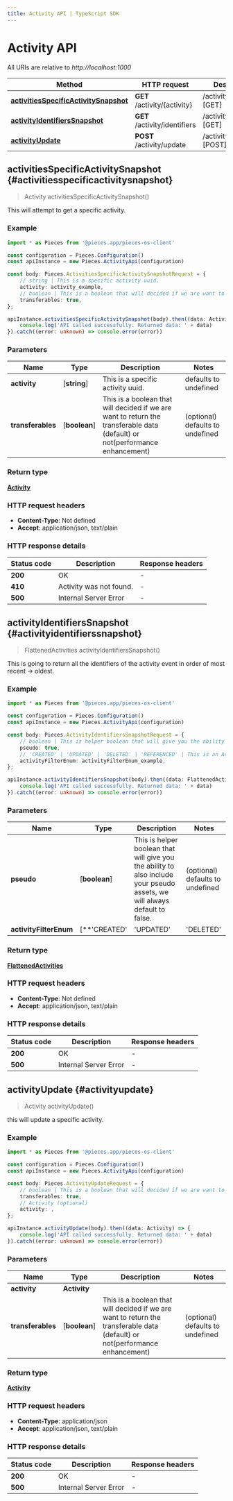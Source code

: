 ```yaml
---
title: Activity API | TypeScript SDK
---
```


# Activity API

All URIs are relative to *http://localhost:1000*

Method | HTTP request | Description
------------- | ------------- | -------------
[**activitiesSpecificActivitySnapshot**](ActivityApi#activitiesspecificactivitysnapshot) | **GET** /activity/\{activity\} | /activity/\{activity\} [GET]
[**activityIdentifiersSnapshot**](ActivityApi#activityidentifierssnapshot) | **GET** /activity/identifiers | /activity/identifiers [GET]
[**activityUpdate**](ActivityApi#activityupdate) | **POST** /activity/update | /activity/update [POST]


## **activitiesSpecificActivitySnapshot** {#activitiesspecificactivitysnapshot}
> Activity activitiesSpecificActivitySnapshot()

This will attempt to get a specific activity.

### Example

```typescript
import * as Pieces from '@pieces.app/pieces-os-client'

const configuration = Pieces.Configuration()
const apiInstance = new Pieces.ActivityApi(configuration)

const body: Pieces.ActivitiesSpecificActivitySnapshotRequest = {
    // string | This is a specific activity uuid.
    activity: activity_example,
    // boolean | This is a boolean that will decided if we are want to return the transferable data (default) or not(performance enhancement) (optional)
    transferables: true,
};

apiInstance.activitiesSpecificActivitySnapshot(body).then((data: Activity) => {
    console.log('API called successfully. Returned data: ' + data)
}).catch((error: unknown) => console.error(error))
```

### Parameters

Name | Type | Description  | Notes
------------- | ------------- | ------------- | -------------
 **activity** | [**string**] | This is a specific activity uuid. | defaults to undefined
 **transferables** | [**boolean**] | This is a boolean that will decided if we are want to return the transferable data (default) or not(performance enhancement) | (optional) defaults to undefined


### Return type

[**Activity**](../models/Activity)

### HTTP request headers

- **Content-Type**: Not defined
- **Accept**: application/json, text/plain


### HTTP response details
| Status code | Description | Response headers
|-------------|-------------|------------------
**200** | OK |  -  |
**410** | Activity was not found. |  -  |
**500** | Internal Server Error |  -  |

## **activityIdentifiersSnapshot** {#activityidentifierssnapshot}
> FlattenedActivities activityIdentifiersSnapshot()

This is going to return all the identifiers of the activity event in order of most recent -> oldest.

### Example

```typescript
import * as Pieces from '@pieces.app/pieces-os-client'

const configuration = Pieces.Configuration()
const apiInstance = new Pieces.ActivityApi(configuration)

const body: Pieces.ActivityIdentifiersSnapshotRequest = {
    // boolean | This is helper boolean that will give you the ability to also include your pseudo assets, we will always default to false. (optional)
    pseudo: true,
    // 'CREATED' | 'UPDATED' | 'DELETED' | 'REFERENCED' | This is an ActivityFilterEnum as a optional filter. Ensure you update ActivityFilterEnum if this is updated. (optional)
    activityFilterEnum: activityFilterEnum_example,
};

apiInstance.activityIdentifiersSnapshot(body).then((data: FlattenedActivities) => {
    console.log('API called successfully. Returned data: ' + data)
}).catch((error: unknown) => console.error(error))
```

### Parameters

Name | Type | Description  | Notes
------------- | ------------- | ------------- | -------------
 **pseudo** | [**boolean**] | This is helper boolean that will give you the ability to also include your pseudo assets, we will always default to false. | (optional) defaults to undefined
 **activityFilterEnum** | [**&#39;CREATED&#39; | &#39;UPDATED&#39; | &#39;DELETED&#39; | &#39;REFERENCED&#39;**]**Array\<&#39;CREATED&#39; &#124; &#39;UPDATED&#39; &#124; &#39;DELETED&#39; &#124; &#39;REFERENCED&#39;\>** | This is an ActivityFilterEnum as a optional filter. Ensure you update ActivityFilterEnum if this is updated. | (optional) defaults to undefined


### Return type

[**FlattenedActivities**](../models/FlattenedActivities)

### HTTP request headers

- **Content-Type**: Not defined
- **Accept**: application/json, text/plain


### HTTP response details
| Status code | Description | Response headers
|-------------|-------------|------------------
**200** | OK |  -  |
**500** | Internal Server Error |  -  |

## **activityUpdate** {#activityupdate}
> Activity activityUpdate()

this will update a specific activity.

### Example

```typescript
import * as Pieces from '@pieces.app/pieces-os-client'

const configuration = Pieces.Configuration()
const apiInstance = new Pieces.ActivityApi(configuration)

const body: Pieces.ActivityUpdateRequest = {
    // boolean | This is a boolean that will decided if we are want to return the transferable data (default) or not(performance enhancement) (optional)
    transferables: true,
    // Activity (optional)
    activity: ,
};

apiInstance.activityUpdate(body).then((data: Activity) => {
    console.log('API called successfully. Returned data: ' + data)
}).catch((error: unknown) => console.error(error))
```

### Parameters

Name | Type | Description  | Notes
------------- | ------------- | ------------- | -------------
 **activity** | **Activity**|  |
 **transferables** | [**boolean**] | This is a boolean that will decided if we are want to return the transferable data (default) or not(performance enhancement) | (optional) defaults to undefined


### Return type

[**Activity**](../models/Activity)

### HTTP request headers

- **Content-Type**: application/json
- **Accept**: application/json, text/plain


### HTTP response details
| Status code | Description | Response headers
|-------------|-------------|------------------
**200** | OK |  -  |
**500** | Internal Server Error |  -  |


